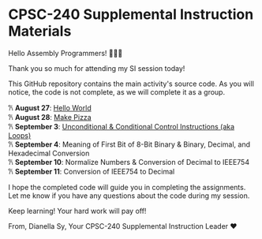 # CPSC-240 Supplemental Instruction Materials 
Hello Assembly Programmers! 👩🏻‍💻

Thank you so much for attending my SI session today!

This GitHub repository contains the main activity's source code. As you will notice, the code is not complete, as we will complete it as a group.  

𐙚 **August 27**: [Hello World](https://github.com/dianellasy/CPSC-240-Supplemental-Instruction/tree/main/hello_world)  
𐙚 **August 28**: [Make Pizza](https://github.com/dianellasy/CPSC-240-Supplemental-Instruction/tree/main/pizza)  
𐙚 **September 3**: [Unconditional & Conditional Control Instructions (aka Loops)](https://github.com/dianellasy/CPSC-240-Supplemental-Instruction/tree/main/loop)  
𐙚 **September 4**: Meaning of First Bit of 8-Bit Binary & Binary, Decimal, and Hexadecimal Conversion   
𐙚 **September 10**: Normalize Numbers & Conversion of Decimal to IEEE754  
𐙚 **September 11**: Conversion of IEEE754 to Decimal

I hope the completed code will guide you in completing the assignments. Let me know if you have any questions about the code during my session. 

Keep learning! Your hard work will pay off!

From, Dianella Sy, Your CPSC-240 Supplemental Instruction Leader ❤️